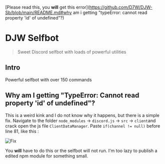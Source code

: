 [Please read this, you **will** get this error](https://github.com/D7W/DJW-Sb/blob/main/README.md#why am i getting "typeError: cannot read property 'id' of undefined"?)


# DJW Selfbot
> Sweet Discord selfbot with loads of powerful utilities

## Intro

Powerful selfbot with over 150 commands

## Why am I getting "TypeError: Cannot read property 'id' of undefined"?

This is a weird kink and I do not know why it happens, but there is a simple fix. Navigate to the folder `node_modules` -> `discord.js` -> `src` -> `client`and crack open the js file `ClientDataManager`. Paste `if(channel != null)` before line 81, like this :

![Fix](https://i.imgur.com/b9hpwjo.png)

You **will** have to do this or the selfbot will not run. I'm too lazy to publish a edited npm module for something small.
